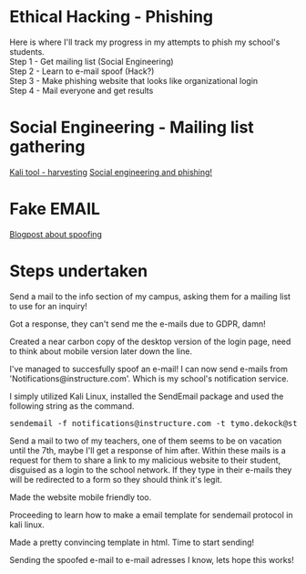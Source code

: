 # Ethical Hacking - Phishing
Here is where I'll track my progress in my attempts to phish my school's students. <br>
Step 1 - Get mailing list (Social Engineering) <br>
Step 2 - Learn to e-mail spoof (Hack?) <br>
Step 3 - Make phishing website that looks like organizational login <br>
Step 4 - Mail everyone and get results <br>
 
# Social Engineering - Mailing list gathering
<a href="https://tools.kali.org/information-gathering/theharvester">Kali tool - harvesting</a>
<a href="https://www.dionach.com/blog/social-engineering-and-phishing-email-attacks">Social engineering and phishing!</a>
# Fake EMAIL
<a href="https://dylan.tweney.com/2017/10/25/how-to-fake-an-email-from-almost-anyone-in-under-5-minutes/">Blogpost about spoofing</a>




# Steps undertaken
<p>Send a mail to the info section of my campus, asking them for a mailing list to use for an inquiry!</p>
<p>Got a response, they can't send me the e-mails due to GDPR, damn!</p>
<p>Created a near carbon copy of the desktop version of the login page, need to think about mobile version later down the line. </p>

<p>I've managed to succesfully spoof an e-mail! I can now send e-mails from 'Notifications@instructure.com'. Which is my school's notification service.</p>
<p>I simply utilized Kali Linux, installed the SendEmail package and used the following string as the command.</p>
<pre>sendemail -f notifications@instructure.com -t tymo.dekock@student.kdg.be -m "Hello world" -s uit.telenet.be -u "Canvas notification"</pre>
<p>Send a mail to two of my teachers, one of them seems to be on vacation until the 7th, maybe I'll get a response of him after. Within these mails is a request for them to share a link to my malicious website to their student, disguised as a login to the school network. If they type in their e-mails they will be redirected to a form so they should think it's legit. </p>
<p>Made the website mobile friendly too.</p>
<p>Proceeding to learn how to make a email template for sendemail protocol in kali linux.</p>

<p>Made a pretty convincing template in html. Time to start sending!</p>
<p>Sending the spoofed e-mail to e-mail adresses I know, lets hope this works!</p>